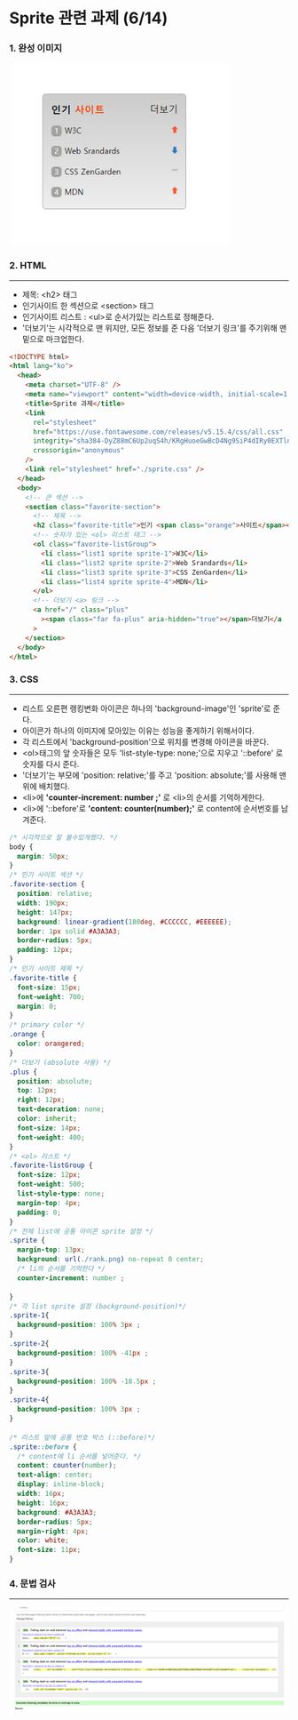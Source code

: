 # Sprite 관련 과제 (6/14)
### 1. 완성 이미지
  <img src="./sprite-finish.png" width="400px">


<br />

### 2. HTML
---
- 제목: &lt;h2&gt; 태그
- 인기사이트 한 섹션으로 &lt;section&gt; 태그
- 인기사이트 리스트 : &lt;ul&gt;로 순서가있는 리스트로 정해준다.
- '더보기'는 시각적으로 맨 위지만, 모든 정보를 준 다음 '더보기 링크'를 주기위해 맨 밑으로 마크업한다. 
```html
<!DOCTYPE html>
<html lang="ko">
  <head>
    <meta charset="UTF-8" />
    <meta name="viewport" content="width=device-width, initial-scale=1.0" />
    <title>Sprite 과제</title>
    <link
      rel="stylesheet"
      href="https://use.fontawesome.com/releases/v5.15.4/css/all.css"
      integrity="sha384-DyZ88mC6Up2uqS4h/KRgHuoeGwBcD4Ng9SiP4dIRy0EXTlnuz47vAwmeGwVChigm"
      crossorigin="anonymous"
    />
    <link rel="stylesheet" href="./sprite.css" />
  </head>
  <body>
    <!-- 큰 섹션 -->
    <section class="favorite-section">
      <!-- 제목 -->
      <h2 class="favorite-title">인기 <span class="orange">사이트</span></h2>
      <!-- 숫자가 있는 <ol> 리스트 태그 -->
      <ol class="favorite-listGroup">
        <li class="list1 sprite sprite-1">W3C</li>
        <li class="list2 sprite sprite-2">Web Srandards</li>
        <li class="list3 sprite sprite-3">CSS ZenGarden</li>
        <li class="list4 sprite sprite-4">MDN</li>
      </ol>
      <!-- 더보기 <a> 링크 -->
      <a href="/" class="plus"
        ><span class="far fa-plus" aria-hidden="true"></span>더보기</a
      >
    </section>
  </body>
</html>
```



### 3. CSS
---
- 리스트 오른편 랭킹변화 아이콘은 하나의 'background-image'인 'sprite'로 준다.
- 아이콘가 하나의 이미지에 모아있는 이유는 성능을 좋게하기 위해서이다.
-  각 리스트에서 'background-position'으로 위치를 변경해 아이콘을 바꾼다.
- &lt;ol&gt;태그의 앞 숫자들은 모두 'list-style-type: none;'으로 지우고 '::before' 로 숫자를 다시 준다.
- '더보기'는 부모에 'position: relative;'를 주고 'position: absolute;'를 사용해 맨위에 배치했다. 
- &lt;li&gt;에 **'counter-increment: number ;'** 로 &lt;li&gt;의 순서를 기억하게한다.
- &lt;li&gt;에 '::before'로 **'content: counter(number);'** 로 content에 순서번호를 남겨준다.
  
```css
/* 시각적으로 잘 볼수있게했다. */
body {
  margin: 50px;
}
/* 인기 사이트 섹션 */
.favorite-section {
  position: relative;
  width: 190px;
  height: 147px;
  background: linear-gradient(180deg, #CCCCCC, #EEEEEE);
  border: 1px solid #A3A3A3;
  border-radius: 5px;
  padding: 12px;
}
/* 인기 사이트 제목 */
.favorite-title {
  font-size: 15px;
  font-weight: 700;
  margin: 0;
}
/* primary color */
.orange {
  color: orangered;
}
/* 더보기 (absolute 사용) */
.plus {
  position: absolute;
  top: 12px;
  right: 12px;
  text-decoration: none;
  color: inherit;
  font-size: 14px;
  font-weight: 400;
}
/* <ol> 리스트 */
.favorite-listGroup {
  font-size: 12px;
  font-weight: 500;
  list-style-type: none;
  margin-top: 4px;
  padding: 0;
}
/* 전체 list에 공통 아이콘 sprite 설정 */
.sprite {
  margin-top: 13px;
  background: url(./rank.png) no-repeat 0 center;
  /* li의 순서를 기억한다 */
  counter-increment: number ;
  
}
/* 각 list sprite 설정 (background-position)*/
.sprite-1{
  background-position: 100% 3px ;
}
.sprite-2{
  background-position: 100% -41px ;
}
.sprite-3{
  background-position: 100% -18.5px ;
}
.sprite-4{
  background-position: 100% 3px ;
}

/* 리스트 앞에 공통 번호 박스 (::before)*/
.sprite::before {
  /* content에 li 순서를 넣어준다. */
  content: counter(number);
  text-align: center;
  display: inline-block;
  width: 16px;
  height: 16px;
  background: #A3A3A3;
  border-radius: 5px;
  margin-right: 4px;
  color: white;
  font-size: 11px;
} 

```

### 4. 문법 검사
---
<img src="./sprite-validate-html.png" width="800px"/>